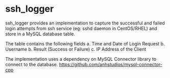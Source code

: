 # ssh_logger
ssh_logger provides an implementation to capture the successful and failed login attempts from ssh service (eg: sshd daemon in CentOS/RHEL) and store in a MySQL database table.

The table contains the following fields
a. Time and Date of Login Request
b. Username
b. Result (Success or Failure)
c. IP Address of the Client

The implementation uses a dependency on MySQL Connector library to connect to the database.
https://github.com/anhstudios/mysql-connector-cpp


